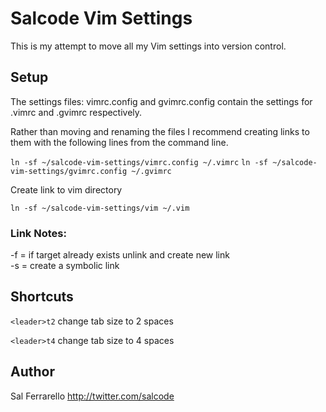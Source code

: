 Salcode Vim Settings
====================
This is my attempt to move all my Vim settings into version control.

Setup
-----
The settings files: vimrc.config and gvimrc.config contain the
settings for .vimrc and .gvimrc respectively.

Rather than moving and renaming the files I recommend creating
links to them with the following lines from the command line.

```ln -sf ~/salcode-vim-settings/vimrc.config ~/.vimrc```
```ln -sf ~/salcode-vim-settings/gvimrc.config ~/.gvimrc```

Create link to vim directory

```ln -sf ~/salcode-vim-settings/vim ~/.vim```

### Link Notes:
-f = if target already exists unlink and create new link   
-s = create a symbolic link

Shortcuts
---------
```<leader>t2``` change tab size to 2 spaces

```<leader>t4``` change tab size to 4 spaces


Author
------
Sal Ferrarello
http://twitter.com/salcode

